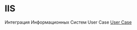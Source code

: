 # IIS
Интеграция Информационных Систем
User Case
[User Case](https://github.com/Tissing/IIS/blob/main/%D0%90%D0%B2%D1%82%D0%BE%D0%BC%D0%BE%D0%B9%D0%BA%D0%B0.png)
